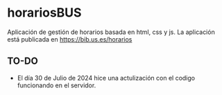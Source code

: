 # horariosBUS

Aplicación de gestión de horarios basada en html, css y js.
La aplicación está publicada en https://bib.us.es/horarios



## TO-DO
- El día 30 de Julio de 2024 hice una actulización con el codigo funcionando en el servidor.



